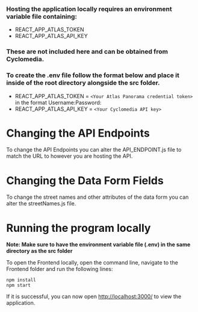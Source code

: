 ### Hosting the application locally requires an environment variable file containing:

- REACT_APP_ATLAS_TOKEN
- REACT_APP_ATLAS_API_KEY

### These are not included here and can be obtained from Cyclomedia.

### To create the .env file follow the format below and place it inside of the root directory alongside the src folder. 

- REACT_APP_ATLAS_TOKEN =  `<Your Atlas Panorama credential token>` in the format Username:Password:
- REACT_APP_ATLAS_API_KEY = `<Your Cyclomedia API key> `

# Changing the API Endpoints 

To change the API Endpoints you can alter the API_ENDPOINT.js file to match the URL to however you are hosting the API.  

# Changing the Data Form Fields 

To change the street names and other attributes of the data form you can alter the streetNames.js file.

# Running the program locally 

**Note: Make sure to have the environment variable file (.env) in the same directory as the src folder**

To open the Frontend locally, open the command line, navigate to the Frontend folder and run the following lines:

```
npm install
npm start
```

If it is successful, you can now open [http://localhost:3000/](http://localhost:3000/) to view the application. 


